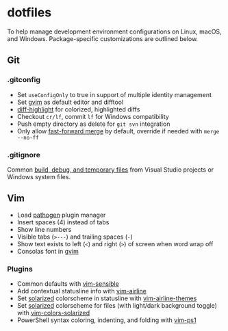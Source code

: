 # dotfiles

To help manage development environment configurations on Linux, macOS, and Windows. Package-specific customizations are outlined below.

## Git

### .gitconfig

- Set `useConfigOnly` to true in support of multiple identity management
- Set [gvim] as default editor and difftool
- [diff-highlight] for colorized, highlighted diffs
- Checkout `cr/lf`, commit `lf` for Windows compatibility
- Push empty directory as delete for `git svn` integration
- Only allow [fast-forward merge] by default, override if needed with `merge --no-ff`


### .gitignore

Common [build, debug, and temporary files] from Visual Studio projects or Windows system files.


## Vim

- Load [pathogen] plugin manager
- Insert spaces (4) instead of tabs
- Show line numbers
- Visible tabs (`>---`) and trailing spaces (`-`)
- Show text exists to left (`<`) and right (`>`) of screen when word wrap off
- Consolas font in [gvim]

### Plugins

- Common defaults with [vim-sensible]
- Add contextual statusline info with [vim-airline]
- Set [solarized] colorscheme in statusline with [vim-airline-themes]
- Set [solarized] colorscheme for files (with light/dark background toggle) with [vim-colors-solarized]
- PowerShell syntax coloring, indenting, and folding with [vim-ps1]

[gvim]: http://www.vim.org
[diff-highlight]: https://github.com/git/git/tree/master/contrib/diff-highlight
[build, debug, and temporary files]: https://github.com/github/gitignore/blob/master/VisualStudio.gitignore
[pathogen]: https://github.com/tpope/vim-pathogen
[vim-sensible]: https://github.com/tpope/vim-sensible
[vim-airline]: https://github.com/vim-airline/vim-airline
[solarized]: http://ethanschoonover.com/solarized
[vim-airline-themes]: https://github.com/vim-airline/vim-airline-themes
[vim-colors-solarized]: https://github.com/altercation/vim-colors-solarized
[vim-ps1]: https://github.com/PProvost/vim-ps1
[fast-forward merge]: https://git-scm.com/docs/git-config#git-config-mergeff
